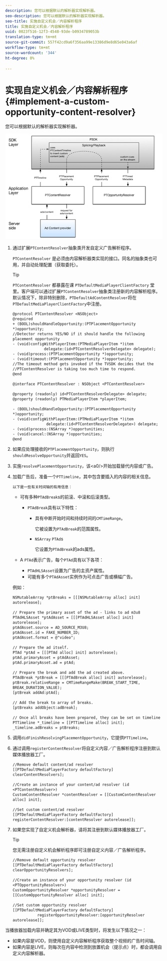 ```yaml
---
description: 您可以根据默认的解析器实现解析器。
seo-description: 您可以根据默认的解析器实现解析器。
seo-title: 实施自定义机会／内容解析程序
title: 实施自定义机会／内容解析程序
uuid: 0023f516-12f3-4548-93de-b0934789053b
translation-type: tm+mt
source-git-commit: 557f42cd9a6f356aa99e13386d9e8d65e043a6af
workflow-type: tm+mt
source-wordcount: '344'
ht-degree: 0%

---
```



# 实现自定义机会／内容解析程序{#implement-a-custom-opportunity-content-resolver}

您可以根据默认的解析器实现解析器。

<!--<a id="fig_CC41E2A66BDB4115821F33737B46A09B"></a>-->

![](assets/ios_psdk_content_resolver.png)

1. 通过扩展`PTContentResolver`抽象类开发自定义广告解析程序。

   `PTContentResolver` 是必须由内容解析器类实现的接口。同名的抽象类也可用，并自动处理配置（获取委托）。

   >[!TIP]
   >
   >`PTContentResolver` 都暴露在课 `PTDefaultMediaPlayerClientFactory` 堂里。客户端可以通过扩展`PTContentResolver`抽象类注册新的内容解析程序。 默认情况下，除非特别删除，`PTDefaultAdContentResolver`将在`PTDefaultMediaPlayerClientFactory`中注册。

   ```
   @protocol PTContentResolver <NSObject> 
   @required 
   + (BOOL)shouldHandleOpportunity:(PTPlacementOpportunity *)opportunity;  
   //Detector returns YES/NO if it should handle the following placement opportunity 
   - (void)configWithPlayerItem:(PTMediaPlayerItem *)item  
                 delegate:(id<PTContentResolverDelegate> delegate); 
   - (void)process:(PTPlacementOpportunity *)opportunity; 
   - (void)timeout:(PTPlacementOpportunity *)opportunity;  
   //The timeout method gets invoked if the TVSDK decides that the  
   //PTContentResolver is taking too much time to respond. 
   @end 
   
   @interface PTContentResolver : NSObject <PTContentResolver> 
   
   @property (readonly) id<PTContentResolverDelegate> delegate; 
   @property (readonly) PTMediaPlayerItem *playerItem; 
   
   - (BOOL)shouldHandleOpportunity:(PTPlacementOpportunity *)opportunity; 
   - (void)configWithPlayerItem:(PTMediaPlayerItem *)item  
                  delegate:(id<PTContentResolverDelegate>) delegate; 
   - (void)process:(NSArray *)opportunities; 
   - (void)cancel:(NSArray *)opportunities; 
   @end
   ```

1. 如果应处理接收的`PTPlacementOpportunity`，则执行`shouldResolveOpportunity`并返回`YES`。
1. 实施`resolvePlacementOpportunity`，该&lt;a0/>开始加载替代内容或广告。
1. 加载广告后，准备一个`PTTimeline`，其中包含要插入的内容的相关信息。

       以下是一些有关时间轴的有用信息：
   
   * 可有多种`PTAdBreak`s的前滚、中滚和后滚类型。

      * `PTAdBreak`具有以下特性：

         * 具有中断开始时间和持续时间的`CMTimeRange`。

            它被设置为`PTAdBreak`的范围属性。

         * `NSArray`  `PTAd`s

            它设置为`PTAdBreak`的ads属性。
   * A `PTAd`表示广告，每个`PTAd`具有以下各项：

      * `PTAdHLSAsset`设置为广告的主资产属性。
      * 可能有多个`PTAdAsset`实例作为可点击广告或横幅广告。

   例如：

   ```
   NSMutableArray *ptBreaks = [[[NSMutableArray alloc] init] autorelease]; 
   
   // Prepare the primary asset of the ad - links to ad m3u8 
   PTAdHLSAsset *ptAdAsset = [[[PTAdHLSAsset alloc] init] autorelease]; 
   ptAdAsset.source = AD_SOURCE_M3U8; 
   ptAdAsset.id = FAKE_NUMBER_ID; 
   ptAdAsset.format = @"video"; 
   
   // Prepare the ad itself. 
   PTAd *ptAd = [[[PTAd alloc] init] autorelease]; 
   ptAd.primaryAsset = ptAdAsset; 
   ptAd.primaryAsset.ad = ptAd; 
   
   // Prepare the break and add the ad created above. 
   PTAdBreak *ptBreak = [[[PTAdBreak alloc] init] autorelease]; 
   ptBreak.relativeRange = CMTimeRangeMake(BREAK_START_TIME, BREAK_DURATION_VALUE); 
   [ptBreak addAd:ptAd]; 
   
   // Add the break to array of breaks. 
   [ptBreaks addObject:adBreak]; 
   
   // Once all breaks have been prepared, they can be set on timeline 
   PTTimeline *_timeline = [[PTTimeline alloc] init]; 
   _timeline.adBreaks = ptBreaks;
   ```

1. 调用`didFinishResolvingPlacementOpportunity`，它提供`PTTimeline`。
1. 通过调用`registerContentResolver`将自定义内容／广告解析程序注册到默认媒体播放器工厂。

   ```
   //Remove default content/ad resolver 
   [[PTDefaultMediaPlayerFactory defaultFactory] clearContentResolvers]; 
   
   //Create an instance of your content/ad resolver (id <PTContentResolver>) 
   CustomContentResolver *contentResolver = [[CustomContentResolver alloc] init]; 
   
   //Set custom content/ad resolver 
   [[PTDefaultMediaPlayerFactory defaultFactory] registerContentResolver:[contentResolver autorelease]];
   ```

1. 如果您实现了自定义机会解析器，请将其注册到默认媒体播放器工厂。

   >[!TIP]
   >
   >您无需注册自定义机会解析程序即可注册自定义内容／广告解析程序。

   ```
   //Remove default opportunity resolver 
   [[PTDefaultMediaPlayerFactory defaultFactory] clearOpportunityResolvers]; 
   
   //Create an instance of your opportunity resolver (id <PTOpportunityResolver>) 
   CustomOpportunityResolver *opportunityResolver = [[CustomOpportunityResolver alloc] init]; 
   
   //Set custom opportunity resolver 
   [[PTDefaultMediaPlayerFactory defaultFactory]  
              registerOpportunityResolver:[opportunityResolver autorelease]];
   ```

当播放器加载内容并确定其为VOD或LIVE类型时，将发生以下情况之一：

* 如果内容是VOD，则使用自定义内容解析程序获取整个视频的广告时间轴。
* 如果内容是LIVE，则每次在内容中检测到放置机会（提示点）时，都会调用自定义内容解析器。